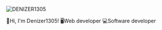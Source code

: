 ![DENIZER1305](https://github.com/Denizer1305/Denizer1305/assets/157145792/8ce3d54b-9c1a-47fb-ba94-4aa9da7032de)

👋Hi, I'm Denizer1305! 
🖥️Web developer
💻Software developer
